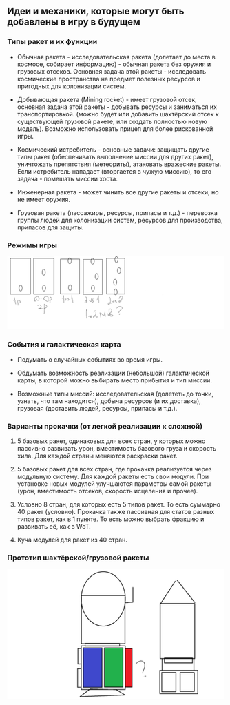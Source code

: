 ## Идеи и механики, которые могут быть добавлены в игру в будущем

### Типы ракет и их функции

- Обычная ракета - исследовательская ракета (долетает до места в космосе, собирает информацию) - обычная ракета без оружия и грузовых отсеков. Основная задача этой ракеты - исследовать космические пространства на предмет полезных ресурсов и пригодных для колонизации систем.

- Добывающая ракета (Mining rocket) - имеет грузовой отсек, основная задача этой ракеты - добывать ресурсы и заниматься их транспортировкой. (можно будет или добавить шахтёрский отсек к существующей грузовой ракете, или создать полностью новую модель). Возможно использовать прицеп для более рискованной игры.

- Космический истребитель - основные задачи: защищать другие типы ракет (обеспечивать выполнение миссии для других ракет), уничтожать препятствия (метеориты), атаковать вражеские ракеты. Если истребитель нападает (вторгается в чужую миссию), то его задача - помешать миссии хоста.

- Инженерная ракета - может чинить все другие ракеты и отсеки, но не имеет оружия.

- Грузовая ракета (пассажиры, ресурсы, припасы и т.д.) - перевозка группы людей для колонизации систем, ресурсов для производства, припасов для защиты.

### Режимы игры

![PlayerModes](assets/rocket-player-mode.png)

### События и галактическая карта

- Подумать о случайных событиях во время игры.

- Обдумать возможность реализации (небольшой) галактической карты, в которой можно выбирать место прибытия и тип миссии.
  
- Возможные типы миссий: исследовательская (долететь до точки, узнать, что там находится), добыча ресурсов (и их доставка), грузовая (доставить людей, ресурсы, припасы и т.д.).

### Варианты прокачки (от легкой реализации к сложной)

1. 5 базовых ракет, одинаковых для всех стран, у которых можно пассивно развивать урон, вместимость базового груза и скорость хила. Для каждой страны меняются раскраски ракет.

2. 5 базовых ракет для всех стран, где прокачка реализуется через модульную систему. Для каждой ракеты есть свои модули. При установке новых модулей улучшаются параметры самой ракеты (урон, вместимость отсеков, скорость исцеления и прочее).

3. Условно 8 стран, для которых есть 5 типов ракет. То есть суммарно 40 ракет (условно). Прокачка также пассивная для статов разных типов ракет, как в 1 пункте. То есть можно выбрать фракцию и развивать её, как в WoT.

4. Куча модулей для ракет из 40 стран.

### Прототип шахтёрской/грузовой ракеты

![CargoShips](assets/cargo-ship-versions.png)
